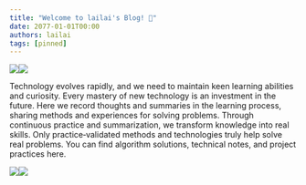 ```yaml
---
title: "Welcome to lailai's Blog! 👋"
date: 2077-01-01T00:00
authors: lailai
tags: [pinned]
---
```


![](/img/docs/blog-light.svg#gh-light-mode-only)![](/img/docs/blog-dark.svg#gh-dark-mode-only)

Technology evolves rapidly, and we need to maintain keen learning abilities and curiosity. Every mastery of new technology is an investment in the future. Here we record thoughts and summaries in the learning process, sharing methods and experiences for solving problems. Through continuous practice and summarization, we transform knowledge into real skills. Only practice‑validated methods and technologies truly help solve real problems. You can find algorithm solutions, technical notes, and project practices here.

<!-- truncate -->

![](/img/docs/hez-light.png#gh-light-mode-only)![](/img/docs/hez-dark.png#gh-dark-mode-only)

